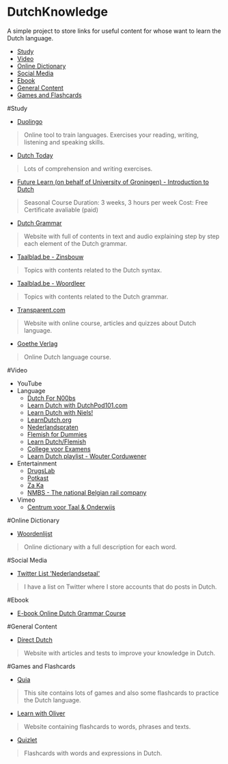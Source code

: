 # DutchKnowledge

A simple project to store links for useful content for whose want to learn the Dutch language.

<!-- toc -->
* [Study](#Study)
* [Video](#Video)
* [Online Dictionary](#Online-dictionary)
* [Social Media](#social-media)
* [Ebook](#ebook)
* [General Content](#general-content)
* [Games and Flashcards](#games-and-flashcards)
<!-- toc stop -->

#Study
* [Duolingo](https://www.duolingo.com/course/nl-NL/en/Learn-Dutch-Online)
> Online tool to train languages. Exercises your reading, writing, listening and speaking skills.

* [Dutch Today](http://www.dutchtoday.com/)
> Lots of comprehension and writing exercises.

* [Future Learn (on behalf of University of Groningen) - Introduction to Dutch](https://www.futurelearn.com/courses/dutch)
> Seasonal Course
> Duration: 3 weeks, 3 hours per week
> Cost: Free
> Certificate avaliable (paid)

* [Dutch Grammar](http://www.dutchgrammar.com/en/?n=Grammar/DutchGrammar)
> Website with full of contents in text and audio explaining step by step each element of the Dutch grammar.

* [Taalblad.be - Zinsbouw](http://www.taalblad.be/zinsbouw)
> Topics with contents related to the Dutch syntax. 

* [Taalblad.be - Woordleer](http://www.taalblad.be/woordleer)
> Topics with contents related to the Dutch grammar. 

* [Transparent.com](http://www.transparent.com/learn-dutch//)
> Website with online course, articles and quizzes about Dutch language.

* [Goethe Verlag](http://www.goethe-verlag.com/learn-dutch-online.html)
> Online Dutch language course. 

#Video
* YouTube
 * Language
    * [Dutch For N00bs](https://www.youtube.com/channel/UCzvus5I2fyRns04E6ivBftg)
    * [Learn Dutch with DutchPod101.com](https://www.youtube.com/channel/UCY0BCa9cKhn-V1W52ALrR5Q)
    * [Learn Dutch with Niels!](https://www.youtube.com/channel/UCJ6AbMVnu9sBVraT6tLDmDA)
    * [LearnDutch.org](https://www.youtube.com/channel/UC2IYiaH8iDXjJHblQIYPAyw)
    * [Nederlandspraten](https://www.youtube.com/channel/UCiZCD7i0IDoeGA97Ifp5cSw)
    * [Flemish for Dummies](https://www.youtube.com/channel/UCmJU9HnrxqIKOBKD96FPNmQ)
    * [Learn Dutch/Flemish](https://www.youtube.com/channel/UC7PuHIsZ3PQHWMDXS8pyDcw)
    * [College voor Examens](https://www.youtube.com/user/CollegevoorExamens)
    * [Learn Dutch playlist - Wouter Corduwener](https://www.youtube.com/playlist?list=PLwQq8rc0T_HF2ba_qFdMHhxHZKIl7he_n)
 * Entertainment
    * [DrugsLab](https://www.youtube.com/channel/UCvRQKXtIGcK1yEnQ4Te8hWQ)
    * [Potkast](https://www.youtube.com/channel/UCxGrSxHd5mnWX2xyadO8iPg)
    * [Za Ka](https://www.youtube.com/channel/UCmtBbGtobfeWoHtDnbY9-kw)
    * [NMBS - The national Belgian rail company](https://www.youtube.com/user/NMBStv/)
* Vimeo
    * [Centrum voor Taal & Onderwijs](https://vimeo.com/user9451303)

#Online Dictionary
* [Woordenlijst](http://woordenlijst.org/)

> Online dictionary with a full description for each word.

#Social Media
* [Twitter List 'Nederlandsetaal'](https://twitter.com/FelipeMX/lists/NederlandseTaal)

> I have a list on Twitter where I store accounts that do posts in Dutch.

#Ebook
* [E-book Online Dutch Grammar Course](http://www.dutchgrammar.com/en/?n=Downloads.01)

#General Content
* [Direct Dutch](http://www.directdutch.com/)

> Website with articles and tests to improve your knowledge in Dutch.

#Games and Flashcards
* [Quia](https://www.quia.com/pages/dutchatstandby.html)
> This site contains lots of games and also some flashcards to practice the Dutch language.


* [Learn with Oliver](https://www.learnwitholiver.com/dutch/)
> Website containing flashcards to words, phrases and texts.


* [Quizlet](https://quizlet.com/subject/dutch/)
> Flashcards with words and expressions in Dutch.
